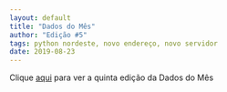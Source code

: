 ```yaml
---
layout: default
title: "Dados do Mês"
author: "Edição #5"
tags: python nordeste, novo endereço, novo servidor 
date: 2019-08-23
---
```


Clique [aqui](https://mailchi.mp/eafe4fbc80a3/dadosdomes-223785) para ver a quinta edição da Dados do Mês